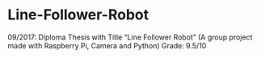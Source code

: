 # Line-Follower-Robot
09/2017: Diploma Thesis with Title “Line Follower Robot” (A group project made with Raspberry Pi, Camera and Python) Grade: 9.5/10
